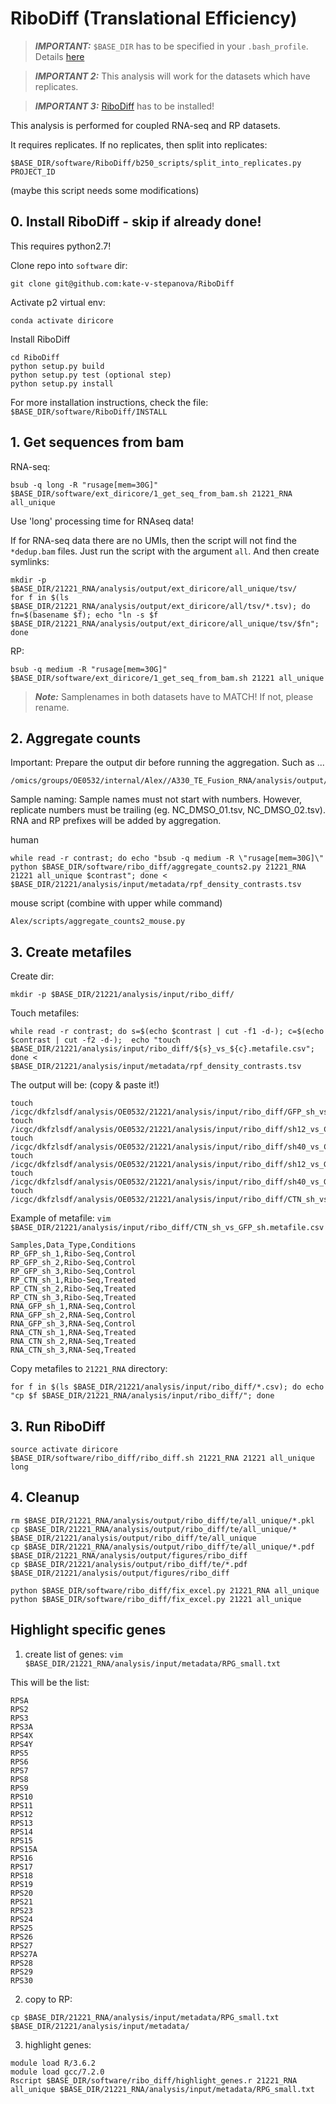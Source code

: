 # RiboDiff (Translational Efficiency)

> **_IMPORTANT:_** `$BASE_DIR` has to be specified in your `.bash_profile`. Details [here](docs/0_before_you_start.md)

> **_IMPORTANT 2:_** This analysis will work for the datasets which have replicates. 

> **_IMPORTANT 3:_** [RiboDiff](https://github.com/kate-v-stepanova/RiboDiff) has to be installed!

This analysis is performed for coupled RNA-seq and RP datasets.

It requires replicates. If no replicates, then split into replicates: 

```
$BASE_DIR/software/RiboDiff/b250_scripts/split_into_replicates.py PROJECT_ID
```

(maybe this script needs some modifications)

## 0. Install RiboDiff - skip if already done!

This requires python2.7!

Clone repo into `software` dir:

```
git clone git@github.com:kate-v-stepanova/RiboDiff
```

Activate p2 virtual env:

```
conda activate diricore
```

Install RiboDiff

```
cd RiboDiff
python setup.py build
python setup.py test (optional step)
python setup.py install
```

For more installation instructions, check the file: `$BASE_DIR/software/RiboDiff/INSTALL`

## 1. Get sequences from bam

RNA-seq:
```
bsub -q long -R "rusage[mem=30G]" $BASE_DIR/software/ext_diricore/1_get_seq_from_bam.sh 21221_RNA all_unique
```
Use 'long' processing time for RNAseq data!

If for RNA-seq data there are no UMIs, then the script will not find the `*dedup.bam` files. Just run the script with the argument `all`. And then create symlinks:

```
mkdir -p $BASE_DIR/21221_RNA/analysis/output/ext_diricore/all_unique/tsv/
for f in $(ls $BASE_DIR/21221_RNA/analysis/output/ext_diricore/all/tsv/*.tsv); do fn=$(basename $f); echo "ln -s $f $BASE_DIR/21221_RNA/analysis/output/ext_diricore/all_unique/tsv/$fn"; done
```

RP: 

```
bsub -q medium -R "rusage[mem=30G]" $BASE_DIR/software/ext_diricore/1_get_seq_from_bam.sh 21221 all_unique
```

> **_Note:_** Samplenames in both datasets have to MATCH! If not, please rename.


## 2. Aggregate counts 

Important: Prepare the output dir before running the aggregation. Such as ... 
```
/omics/groups/OE0532/internal/Alex//A330_TE_Fusion_RNA/analysis/output/ribo_diff/reads/all/
```
Sample naming: Sample names must not start with numbers. However, replicate numbers must be trailing (eg. NC_DMSO_01.tsv, NC_DMSO_02.tsv). RNA and RP prefixes will be added by aggregation.


human
```
while read -r contrast; do echo "bsub -q medium -R \"rusage[mem=30G]\" python $BASE_DIR/software/ribo_diff/aggregate_counts2.py 21221_RNA 21221 all_unique $contrast"; done < $BASE_DIR/21221/analysis/input/metadata/rpf_density_contrasts.tsv
```
mouse script (combine with upper while command)
```
Alex/scripts/aggregate_counts2_mouse.py
```

## 3. Create metafiles

Create dir: 

```
mkdir -p $BASE_DIR/21221/analysis/input/ribo_diff/
```

Touch metafiles:

```
while read -r contrast; do s=$(echo $contrast | cut -f1 -d-); c=$(echo $contrast | cut -f2 -d-);  echo "touch $BASE_DIR/21221/analysis/input/ribo_diff/${s}_vs_${c}.metafile.csv"; done < $BASE_DIR/21221/analysis/input/metadata/rpf_density_contrasts.tsv
```

The output will be: (copy & paste it!)

```
touch /icgc/dkfzlsdf/analysis/OE0532/21221/analysis/input/ribo_diff/GFP_sh_vs_Ctrl_sh.metafile.csv
touch /icgc/dkfzlsdf/analysis/OE0532/21221/analysis/input/ribo_diff/sh12_vs_Ctrl_sh.metafile.csv
touch /icgc/dkfzlsdf/analysis/OE0532/21221/analysis/input/ribo_diff/sh40_vs_Ctrl_sh.metafile.csv
touch /icgc/dkfzlsdf/analysis/OE0532/21221/analysis/input/ribo_diff/sh12_vs_GFP_sh.metafile.csv
touch /icgc/dkfzlsdf/analysis/OE0532/21221/analysis/input/ribo_diff/sh40_vs_GFP_sh.metafile.csv
touch /icgc/dkfzlsdf/analysis/OE0532/21221/analysis/input/ribo_diff/CTN_sh_vs_GFP_sh.metafile.csv
```

Example of metafile: `vim $BASE_DIR/21221/analysis/input/ribo_diff/CTN_sh_vs_GFP_sh.metafile.csv`

```
Samples,Data_Type,Conditions
RP_GFP_sh_1,Ribo-Seq,Control
RP_GFP_sh_2,Ribo-Seq,Control
RP_GFP_sh_3,Ribo-Seq,Control
RP_CTN_sh_1,Ribo-Seq,Treated
RP_CTN_sh_2,Ribo-Seq,Treated
RP_CTN_sh_3,Ribo-Seq,Treated
RNA_GFP_sh_1,RNA-Seq,Control
RNA_GFP_sh_2,RNA-Seq,Control
RNA_GFP_sh_3,RNA-Seq,Control
RNA_CTN_sh_1,RNA-Seq,Treated
RNA_CTN_sh_2,RNA-Seq,Treated
RNA_CTN_sh_3,RNA-Seq,Treated
```

Copy metafiles to `21221_RNA` directory: 

```
for f in $(ls $BASE_DIR/21221/analysis/input/ribo_diff/*.csv); do echo "cp $f $BASE_DIR/21221_RNA/analysis/input/ribo_diff/"; done
```


## 3. Run RiboDiff 

```
source activate diricore
$BASE_DIR/software/ribo_diff/ribo_diff.sh 21221_RNA 21221 all_unique long
```

## 4. Cleanup

```
rm $BASE_DIR/21221_RNA/analysis/output/ribo_diff/te/all_unique/*.pkl
cp $BASE_DIR/21221_RNA/analysis/output/ribo_diff/te/all_unique/* $BASE_DIR/21221/analysis/output/ribo_diff/te/all_unique
cp $BASE_DIR/21221_RNA/analysis/output/ribo_diff/te/all_unique/*.pdf $BASE_DIR/21221_RNA/analysis/output/figures/ribo_diff
cp $BASE_DIR/21221/analysis/output/ribo_diff/te/*.pdf $BASE_DIR/21221/analysis/output/figures/ribo_diff

python $BASE_DIR/software/ribo_diff/fix_excel.py 21221_RNA all_unique
python $BASE_DIR/software/ribo_diff/fix_excel.py 21221 all_unique
```


## Highlight specific genes

1. create list of genes: `vim $BASE_DIR/21221_RNA/analysis/input/metadata/RPG_small.txt`

This will be the list:

```
RPSA
RPS2
RPS3
RPS3A
RPS4X
RPS4Y
RPS5
RPS6
RPS7
RPS8
RPS9
RPS10
RPS11
RPS12
RPS13
RPS14
RPS15
RPS15A
RPS16
RPS17
RPS18
RPS19
RPS20
RPS21
RPS23
RPS24
RPS25
RPS26
RPS27
RPS27A
RPS28
RPS29
RPS30
```

2. copy to RP: 
 
```
cp $BASE_DIR/21221_RNA/analysis/input/metadata/RPG_small.txt $BASE_DIR/21221/analysis/input/metadata/
```

3. highlight genes: 

```
module load R/3.6.2
module load gcc/7.2.0
Rscript $BASE_DIR/software/ribo_diff/highlight_genes.r 21221_RNA all_unique $BASE_DIR/21221_RNA/analysis/input/metadata/RPG_small.txt
```

